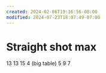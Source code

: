 ```yaml
---
created: 2024-02-06T19:16:56-08:00
modified: 2024-07-23T18:07:49-07:00
---
```


# Straight shot max

13
13
15
4 (big table)
5
9
7

